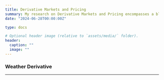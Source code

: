 ```yaml
---
title: Derivative Markets and Pricing 
summary: My research on Derivative Markets and Pricing encompasses a blend of stochastic modeling, numerical methods, risk management, and advanced pricing techniques for financial derivatives.
date: "2024-06-28T00:00:00Z"

type: docs

# Optional header image (relative to `assets/media/` folder).
header:
  caption: ""
  image: ""
---
```


<div style="font-size: 14px;">
  
### Weather Derivative

___


</div>
